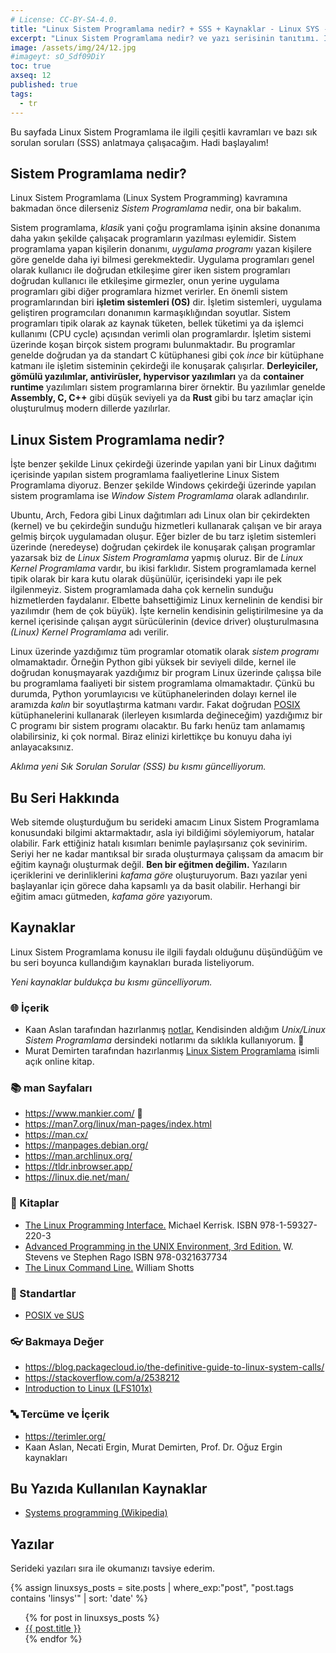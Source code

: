 ```yaml
---
# License: CC-BY-SA-4.0.
title: "Linux Sistem Programlama nedir? + SSS + Kaynaklar - Linux SYS - 0"
excerpt: "Linux Sistem Programlama nedir? ve yazı serisinin tanıtımı. İlgili kaynaklar"
image: /assets/img/24/12.jpg
#imageyt: sO_Sdf09DiY
toc: true
axseq: 12
published: true
tags:
  - tr
---
```


Bu sayfada Linux Sistem Programlama ile ilgili çeşitli kavramları ve bazı sık
sorulan soruları (SSS) anlatmaya çalışacağım. Hadi başlayalım!

## Sistem Programlama nedir?

Linux Sistem Programlama (Linux System Programming) kavramına bakmadan önce
dilerseniz *Sistem Programlama* nedir, ona bir bakalım.

Sistem programlama, *klasik* yani çoğu programlama işinin aksine donanıma daha
yakın şekilde çalışacak programların yazılması eylemidir. Sistem programlama
yapan kişilerin donanımı, *uygulama programı* yazan kişilere göre genelde daha
iyi bilmesi gerekmektedir. Uygulama programları genel olarak kullanıcı ile
doğrudan etkileşime girer iken sistem programları doğrudan kullanıcı ile
etkileşime girmezler, onun yerine uygulama programları gibi diğer programlara
hizmet verirler. En önemli sistem programlarından biri **işletim sistemleri
(OS)** dir. İşletim sistemleri, uygulama geliştiren programcıları donanımın
karmaşıklığından soyutlar. Sistem programları tipik olarak az kaynak tüketen,
bellek tüketimi ya da işlemci kullanımı (CPU cycle) açısından verimli olan
programlardır. İşletim sistemi üzerinde koşan birçok sistem programı
bulunmaktadır. Bu programlar genelde doğrudan ya da standart C kütüphanesi gibi
çok *ince* bir kütüphane katmanı ile işletim sisteminin çekirdeği ile konuşarak
çalışırlar. **Derleyiciler, gömülü yazılımlar, antivirüsler, hypervisor
yazılımları** ya da **container runtime** yazılımları sistem programlarına birer
örnektir. Bu yazılımlar genelde **Assembly, C, C++** gibi düşük seviyeli ya da
**Rust** gibi bu tarz amaçlar için oluşturulmuş modern dillerde yazılırlar.

## Linux Sistem Programlama nedir?

İşte benzer şekilde Linux çekirdeği üzerinde yapılan yani bir Linux dağıtımı
içerisinde yapılan sistem programlama faaliyetlerine Linux Sistem Programlama
diyoruz. Benzer şekilde Windows çekirdeği üzerinde yapılan sistem programlama
ise *Window Sistem Programlama* olarak adlandırılır.

Ubuntu, Arch, Fedora gibi Linux dağıtımları adı Linux olan bir çekirdekten
(kernel) ve bu çekirdeğin sunduğu hizmetleri kullanarak çalışan ve bir araya
gelmiş birçok uygulamadan oluşur. Eğer bizler de bu tarz işletim sistemleri
üzerinde (neredeyse) doğrudan çekirdek ile konuşarak çalışan programlar yazarsak
biz de *Linux Sistem Programlama* yapmış oluruz. Bir de *Linux Kernel
Programlama* vardır, bu ikisi farklıdır. Sistem programlamada kernel tipik
olarak bir kara kutu olarak düşünülür, içerisindeki yapı ile pek ilgilenmeyiz.
Sistem programlamada daha çok kernelin sunduğu hizmetlerden faydalanır. Elbette
bahsettiğimiz Linux kernelinin de kendisi bir yazılımdır (hem de çok büyük).
İşte kernelin kendisinin geliştirilmesine ya da kernel içerisinde çalışan aygıt
sürücülerinin (device driver) oluşturulmasına *(Linux) Kernel Programlama* adı
verilir.

Linux üzerinde yazdığımız tüm programlar otomatik olarak *sistem programı*
olmamaktadır. Örneğin Python gibi yüksek bir seviyeli dilde, kernel ile doğrudan
konuşmayarak yazdığımız bir program Linux üzerinde çalışsa bile bu programlama
faaliyeti bir sistem programlama olmamaktadır. Çünkü bu durumda, Python
yorumlayıcısı ve kütüphanelerinden dolayı kernel ile aramızda *kalın* bir
soyutlaştırma katmanı vardır. Fakat doğrudan
[POSIX](https://en.wikipedia.org/wiki/POSIX) kütüphanelerini kullanarak
(ilerleyen kısımlarda değineceğim) yazdığımız bir C programı bir sistem programı
olacaktır. Bu farkı henüz tam anlamamış olabilirsiniz, ki çok normal. Biraz
elinizi kirlettikçe bu konuyu daha iyi anlayacaksınız.

*Aklıma yeni Sık Sorulan Sorular (SSS) bu kısmı güncelliyorum.*

## Bu Seri Hakkında

Web sitemde oluşturduğum bu serideki amacım Linux Sistem Programlama konusundaki
bilgimi aktarmaktadır, asla iyi bildiğimi söylemiyorum, hatalar olabilir. Fark
ettiğiniz hatalı kısımları benimle paylaşırsanız çok sevinirim. Seriyi her ne
kadar mantıksal bir sırada oluşturmaya çalışsam da amacım bir eğitim kaynağı
oluşturmak değil. **Ben bir eğitmen değilim.** Yazıların içeriklerini ve
derinliklerini *kafama göre* oluşturuyorum. Bazı yazılar yeni başlayanlar için
görece daha kapsamlı ya da basit olabilir. Herhangi bir eğitim amacı gütmeden,
*kafama göre* yazıyorum.

## Kaynaklar

Linux Sistem Programlama konusu ile ilgili faydalı olduğunu düşündüğüm ve bu seri
boyunca kullandığım kaynakları burada listeliyorum.

*Yeni kaynaklar buldukça bu kısmı güncelliyorum.*

### 🌐 İçerik

- Kaan Aslan tarafından hazırlanmış
  [notlar.](https://github.com/CSD-1993/KursNotlari) Kendisinden aldığım
  *Unix/Linux Sistem Programlama* dersindeki notlarımı da sıklıkla kullanıyorum.
  🌟
- Murat Demirten tarafından hazırlanmış [Linux Sistem
  Programlama](https://demirten.gitbooks.io/linux-sistem-programlama/content/)
  isimli açık online kitap.

### 📚 man Sayfaları

- <https://www.mankier.com/> 🌟
- <https://man7.org/linux/man-pages/index.html>
- <https://man.cx/>
- <https://manpages.debian.org/>
- <https://man.archlinux.org/>
- <https://tldr.inbrowser.app/>
- <https://linux.die.net/man/>

### 📖 Kitaplar

- [The Linux Programming Interface.](https://man7.org/tlpi/) Michael Kerrisk.
  ISBN 978-1-59327-220-3
- [Advanced Programming in the UNIX Environment, 3rd
  Edition.](https://a.co/d/64BHrrD) W. Stevens ve Stephen Rago ISBN
  978-0321637734
- [The Linux Command Line.](http://linuxcommand.org/tlcl.php) William Shotts

### 📝 Standartlar

- [POSIX ve SUS](https://pubs.opengroup.org/onlinepubs/9699919799.2018edition/)

### 👓 Bakmaya Değer

- <https://blog.packagecloud.io/the-definitive-guide-to-linux-system-calls/>
- <https://stackoverflow.com/a/2538212>
- [Introduction to Linux
  (LFS101x)](https://training.linuxfoundation.org/training/introduction-to-linux/)

### 🔤 Tercüme ve İçerik

- <https://terimler.org/>
- Kaan Aslan, Necati Ergin, Murat Demirten, Prof. Dr. Oğuz Ergin kaynakları

## Bu Yazıda Kullanılan Kaynaklar

- [Systems programming (Wikipedia)](https://en.wikipedia.org/wiki/Systems_programming)

## Yazılar

Serideki yazıları sıra ile okumanızı tavsiye ederim.

<!-- markdownlint-capture -->
<!-- markdownlint-disable -->
{% assign linuxsys_posts = site.posts | where_exp:"post", "post.tags contains 'linsys'" | sort: 'date' %}
<ul>
{% for post in linuxsys_posts %}
  <li>
    <a href="{{ post.url | relative_url }}">{{ post.title }}</a>
  </li>
{% endfor %}
</ul>
<!-- markdownlint-restore -->
